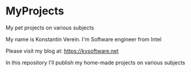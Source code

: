 # MyProjects
My pet projects on various subjects

My name is Konstantin Verein. I'm Software engineer from Intel

Please visit my blog at: https://kvsoftware.net

In this repository I'll publish my home-made projects on various subjects
